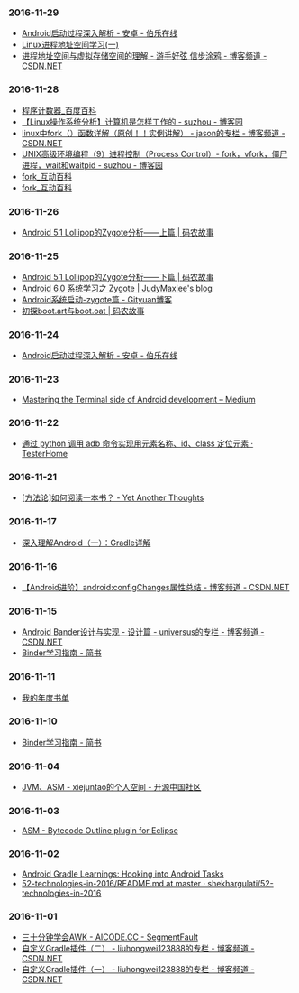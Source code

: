 ### 2016-11-29<br>
+ [Android启动过程深入解析 - 安卓 - 伯乐在线](http://android.jobbole.com/67931/)<br>
+ [Linux进程地址空间学习(一)](http://www.choudan.net/2013/10/24/Linux%E8%BF%9B%E7%A8%8B%E5%9C%B0%E5%9D%80%E7%A9%BA%E9%97%B4%E5%AD%A6%E4%B9%A0(%E4%B8%80).html)<br>
+ [进程地址空间与虚拟存储空间的理解 - 游手好弦 信步涂鸦 - 博客频道 - CSDN.NET](http://blog.csdn.net/do2jiang/article/details/4690967)<br>

### 2016-11-28<br>
+ [程序计数器_百度百科](http://baike.baidu.com/view/178145.htm)<br>
+ [【Linux操作系统分析】计算机是怎样工作的 - suzhou - 博客园](http://www.cnblogs.com/suzhou/archive/2013/05/15/3639011.html#3454841)<br>
+ [linux中fork（）函数详解（原创！！实例讲解） - jason的专栏 - 博客频道 - CSDN.NET](http://blog.csdn.net/jason314/article/details/5640969)<br>
+ [UNIX高级环境编程（9）进程控制（Process Control）- fork，vfork，僵尸进程，wait和waitpid - suzhou - 博客园](http://www.cnblogs.com/suzhou/p/4348978.html)<br>
+ [fork_互动百科](http://www.baike.com/wiki/fork)<br>
+ [fork_互动百科](http://www.baike.com/wiki/fork)<br>

### 2016-11-26<br>
+ [Android 5.1 Lollipop的Zygote分析——上篇 | 码农故事](http://www.iloveandroid.net/2015/09/21/Zygote_1/)<br>

### 2016-11-25<br>
+ [Android 5.1 Lollipop的Zygote分析——下篇 | 码农故事](http://www.iloveandroid.net/2015/09/21/Zygote_2/)<br>
+ [Android 6.0 系统学习之 Zygote | JudyMaxiee's blog](http://www.judymax.com/archives/1118)<br>
+ [Android系统启动-zygote篇 - Gityuan博客](http://gityuan.com/2016/02/13/android-zygote/)<br>
+ [初探boot.art与boot.oat | 码农故事](http://www.iloveandroid.net/2015/12/19/AndroidART-2/)<br>

### 2016-11-24<br>
+ [Android启动过程深入解析 - 安卓 - 伯乐在线](http://android.jobbole.com/67931/)<br>

### 2016-11-23<br>
+ [Mastering the Terminal side of Android development – Medium](https://medium.com/@cesarmcferreira/mastering-the-terminal-side-of-android-development-e7520466c521#.ogitl2pxu)<br>

### 2016-11-22<br>
+ [通过 python 调用 adb 命令实现用元素名称、id、class 定位元素 · TesterHome](https://testerhome.com/topics/1047)<br>

### 2016-11-21<br>
+ [[方法论]如何阅读一本书？ - Yet Another Thoughts](http://conndots.github.io/2016/11/19/how_read_a_book/?hmsr=toutiao.io&utm_medium=toutiao.io&utm_source=toutiao.io)<br>

### 2016-11-17<br>
+ [深入理解Android（一）：Gradle详解](http://www.infoq.com/cn/articles/android-in-depth-gradle)<br>

### 2016-11-16<br>
+ [【Android进阶】android:configChanges属性总结 - 博客频道 - CSDN.NET](http://blog.csdn.net/zhaokaiqiang1992/article/details/19921703)<br>

### 2016-11-15<br>
+ [Android Bander设计与实现 - 设计篇 - universus的专栏 - 博客频道 - CSDN.NET](http://blog.csdn.net/universus/article/details/6211589)<br>
+ [Binder学习指南 - 简书](http://www.jianshu.com/p/af2993526daf)<br>

### 2016-11-11<br>
+ [我的年度书单](http://mp.weixin.qq.com/s?__biz=MzIxMjAzMDA1MQ==&mid=2648945669&idx=1&sn=ccb59f33a3ac3c34de13f083effa7bf2&chksm=8f5b5309b82cda1fefd6c7c10c0838aaf94af55bd254f3199bf4b2b3fbb9fdf63ab06e379493#rd)<br>

### 2016-11-10<br>
+ [Binder学习指南 - 简书](http://www.jianshu.com/p/af2993526daf)<br>

### 2016-11-04<br>
+ [JVM、ASM - xiejuntao的个人空间 - 开源中国社区](https://my.oschina.net/xiejuntao/blog/151910)<br>

### 2016-11-03<br>
+ [ASM - Bytecode Outline plugin for Eclipse](http://asm.ow2.org/eclipse/index.html)<br>

### 2016-11-02<br>
+ [Android Gradle Learnings: Hooking into Android Tasks](http://gregloesch.com/dev/2015/08/19/Android-Gradle-Learnings.html)<br>
+ [52-technologies-in-2016/README.md at master · shekhargulati/52-technologies-in-2016](https://github.com/shekhargulati/52-technologies-in-2016/blob/master/31-gradle-tips/README.md)<br>

### 2016-11-01<br>
+ [三十分钟学会AWK - AICODE.CC - SegmentFault](https://segmentfault.com/a/1190000007338373?hmsr=toutiao.io&utm_medium=toutiao.io&utm_source=toutiao.io)<br>
+ [自定义Gradle插件（二） - liuhongwei123888的专栏 - 博客频道 - CSDN.NET](http://blog.csdn.net/liuhongwei123888/article/details/50542104)<br>
+ [自定义Gradle插件（一） - liuhongwei123888的专栏 - 博客频道 - CSDN.NET](http://blog.csdn.net/liuhongwei123888/article/details/50541759)<br>

